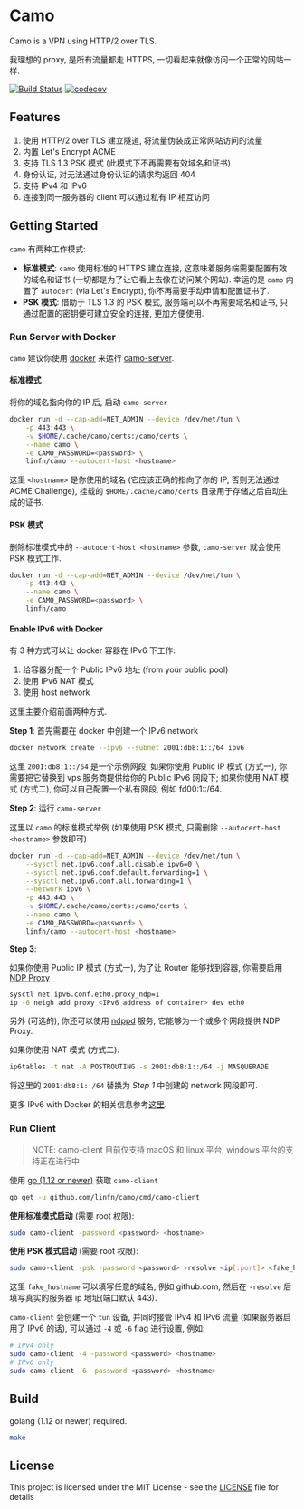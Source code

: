 # Camo

Camo is a VPN using HTTP/2 over TLS.

我理想的 proxy, 是所有流量都走 HTTPS, 一切看起来就像访问一个正常的网站一样.

[![Build Status](https://travis-ci.com/linfn/camo.svg?branch=master)](https://travis-ci.com/linfn/camo)
[![codecov](https://codecov.io/gh/linfn/camo/branch/master/graph/badge.svg)](https://codecov.io/gh/linfn/camo)

## Features

1. 使用 HTTP/2 over TLS 建立隧道, 将流量伪装成正常网站访问的流量
2. 内置 Let's Encrypt ACME
3. 支持 TLS 1.3 PSK 模式 (此模式下不再需要有效域名和证书)
4. 身份认证, 对无法通过身份认证的请求均返回 404
5. 支持 IPv4 和 IPv6
6. 连接到同一服务器的 client 可以通过私有 IP 相互访问

## Getting Started

`camo` 有两种工作模式:

* **标准模式**: `camo` 使用标准的 HTTPS 建立连接, 这意味着服务端需要配置有效的域名和证书 (一切都是为了让它看上去像在访问某个网站).
幸运的是 `camo` 内置了 `autocert` (via Let's Encrypt), 你不再需要手动申请和配置证书了.
* **PSK 模式**: 借助于 TLS 1.3 的 PSK 模式, 服务端可以不再需要域名和证书, 只通过配置的密钥便可建立安全的连接, 更加方便使用.

### Run Server with Docker

`camo` 建议你使用 [docker](https://get.docker.com/) 来运行 [camo-server](https://hub.docker.com/r/linfn/camo).

#### 标准模式

将你的域名指向你的 IP 后, 启动 `camo-server`

```sh
docker run -d --cap-add=NET_ADMIN --device /dev/net/tun \
    -p 443:443 \
    -v $HOME/.cache/camo/certs:/camo/certs \
    --name camo \
    -e CAMO_PASSWORD=<password> \
    linfn/camo --autocert-host <hostname>
```

这里 `<hostname>` 是你使用的域名 (它应该正确的指向了你的 IP, 否则无法通过 ACME Challenge), 挂载的 `$HOME/.cache/camo/certs` 目录用于存储之后自动生成的证书.

#### PSK 模式

删除标准模式中的 `--autocert-host <hostname>` 参数, `camo-server` 就会使用 PSK 模式工作.

```sh
docker run -d --cap-add=NET_ADMIN --device /dev/net/tun \
    -p 443:443 \
    --name camo \
    -e CAMO_PASSWORD=<password> \
    linfn/camo
```

#### Enable IPv6 with Docker

有 3 种方式可以让 docker 容器在 IPv6 下工作:

1. 给容器分配一个 Public IPv6 地址 (from your public pool)
2. 使用 IPv6 NAT 模式
3. 使用 host network

这里主要介绍前面两种方式.

**Step 1**: 首先需要在 docker 中创建一个 IPv6 network

```sh
docker network create --ipv6 --subnet 2001:db8:1::/64 ipv6
```

这里 `2001:db8:1::/64` 是一个示例网段, 如果你使用 Public IP 模式 (方式一), 你需要把它替换到 vps 服务商提供给你的 Public IPv6 网段下;
如果你使用 NAT 模式 (方式二), 你可以自己配置一个私有网段, 例如 fd00:1::/64.

**Step 2**: 运行 `camo-server`

这里以 `camo` 的标准模式举例 (如果使用 PSK 模式, 只需删除 `--autocert-host <hostname>` 参数即可)

```sh
docker run -d --cap-add=NET_ADMIN --device /dev/net/tun \
    --sysctl net.ipv6.conf.all.disable_ipv6=0 \
    --sysctl net.ipv6.conf.default.forwarding=1 \
    --sysctl net.ipv6.conf.all.forwarding=1 \
    --network ipv6 \
    -p 443:443 \
    -v $HOME/.cache/camo/certs:/camo/certs \
    --name camo \
    -e CAMO_PASSWORD=<password> \
    linfn/camo --autocert-host <hostname>
```

**Step 3**:

如果你使用 Public IP 模式 (方式一), 为了让 Router 能够找到容器, 你需要启用 [NDP Proxy](https://en.wikipedia.org/wiki/Neighbor_Discovery_Protocol)

```sh
sysctl net.ipv6.conf.eth0.proxy_ndp=1
ip -6 neigh add proxy <IPv6 address of container> dev eth0
```

另外 (可选的), 你还可以使用 [ndppd](https://github.com/DanielAdolfsson/ndppd) 服务, 它能够为一个或多个网段提供 NDP Proxy.

如果你使用 NAT 模式 (方式二):

```sh
ip6tables -t nat -A POSTROUTING -s 2001:db8:1::/64 -j MASQUERADE
```

将这里的 `2001:db8:1::/64` 替换为 *Step 1* 中创建的 network 网段即可.

更多 IPv6 with Docker 的相关信息参考[这里](https://docs.docker.com/v17.09/engine/userguide/networking/default_network/ipv6/).

### Run Client

> NOTE: camo-client 目前仅支持 macOS 和 linux 平台, windows 平台的支持正在进行中

使用 [go (1.12 or newer)](https://golang.org) 获取 `camo-client`

```sh
go get -u github.com/linfn/camo/cmd/camo-client
```

**使用标准模式启动** (需要 root 权限):

```sh
sudo camo-client -password <password> <hostname>
```

**使用 PSK 模式启动** (需要 root 权限):

```sh
sudo camo-client -psk -password <password> -resolve <ip[:port]> <fake_hostname>
```

这里 `fake_hostname` 可以填写任意的域名, 例如 github.com, 然后在 `-resolve` 后填写真实的服务器 ip 地址(端口默认 443).

`camo-client` 会创建一个 `tun` 设备, 并同时接管 IPv4 和 IPv6 流量 (如果服务器启用了 IPv6 的话), 可以通过 `-4` 或 `-6` flag 进行设置, 例如:

```sh
# IPv4 only
sudo camo-client -4 -password <password> <hostname>
# IPv6 only
sudo camo-client -6 -password <password> <hostname>
```

## Build

golang (1.12 or newer) required.

```sh
make
```

## License

This project is licensed under the MIT License - see the [LICENSE](LICENSE) file for details
